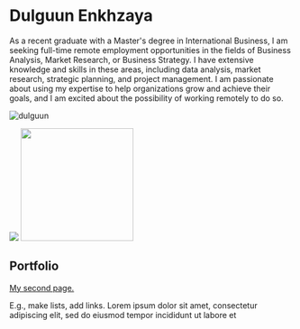 # Dulguun Enkhzaya

As a recent graduate with a Master's degree in International Business, I am seeking full-time remote employment opportunities in the fields of Business Analysis, Market Research, or Business Strategy. I have extensive knowledge and skills in these areas, including data analysis, market research, strategic planning, and project management. I am passionate about using my expertise to help organizations grow and achieve their goals, and I am excited about the possibility of working remotely to do so.

![dulguun](https://user-images.githubusercontent.com/129211992/228340205-03131cb6-c9aa-4d24-98f6-94437cf30094.jpeg)

<img src="(https://user-images.githubusercontent.com/129211992/228340205-03131cb6-c9aa-4d24-98f6-94437cf30094.jpeg)">
<img src="(https://user-images.githubusercontent.com/129211992/228340205-03131cb6-c9aa-4d24-98f6-94437cf30094.jpeg)" style="width: 200px;">



## Portfolio



[My second page.](https://dulguunenkhzaya.github.io/Dulguun/second/)

E.g., make lists, add links.
   Lorem ipsum dolor sit amet, consectetur adipiscing elit, sed do eiusmod tempor incididunt ut labore et

